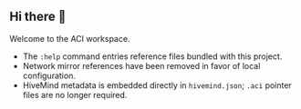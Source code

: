 ## Hi there 👋

Welcome to the ACI workspace.

- The `:help` command entries reference files bundled with this project.
- Network mirror references have been removed in favor of local configuration.
- HiveMind metadata is embedded directly in `hivemind.json`; `.aci` pointer files are no longer required.
